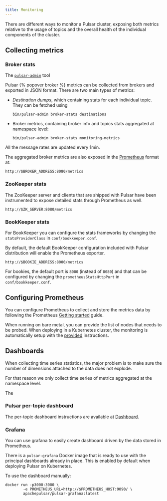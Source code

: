 ```yaml
---
title: Monitoring
---
```


There are different ways to monitor a Pulsar cluster, exposing both metrics relative to the
usage of topics and the overall health of the individual components of the cluster.

## Collecting metrics

### Broker stats

The [`pulsar-admin`](../../reference/CliTools#pulsar-admin) tool

Pulsar {% popover broker %} metrics can be collected from brokers and exported in JSON format. There are two main types of metrics:

* *Destination dumps*, which containing stats for each individual topic. They can be fetched using

  ```shell
  bin/pulsar-admin broker-stats destinations
  ```

* Broker metrics, containing broker info and topics stats aggregated at namespace
  level:

  ```shell
  bin/pulsar-admin broker-stats monitoring-metrics
  ```

All the message rates are updated every 1min.

The aggregated broker metrics are also exposed in the [Prometheus](https://prometheus.io) format at:

```shell
http://$BROKER_ADDRESS:8080/metrics
```

### ZooKeeper stats

The ZooKeeper server and clients that are shipped with Pulsar have been instrumented to expose
detailed stats through Prometheus as well.

```shell
http://$ZK_SERVER:8080/metrics
```

### BookKeeper stats

For BookKeeper you can configure the stats frameworks by changing the `statsProviderClass` in
`conf/bookkeeper.conf`.

By default, the default BookKeeper configuration included with Pulsar distribution will enable
the Prometheus exporter.

```shell
http://$BOOKIE_ADDRESS:8000/metrics
```

For bookies, the default port is `8000` (instead of `8080`) and that can be configured by changing
the `prometheusStatsHttpPort` in `conf/bookkeeper.conf`.

## Configuring Prometheus

You can configure Prometheus to collect and store the metrics data by following the Prometheus
[Getting started](https://prometheus.io/docs/introduction/getting_started/) guide.

When running on bare metal, you can provide the list of nodes that needs to be probed. When deploying
in a Kubernetes cluster, the monitoring is automatically setup with the [provided](../../deployment/Kubernetes)
instructions.

## Dashboards

When collecting time series statistics, the major problem is to make sure the number of dimensions
attached to the data does not explode.

For that reason we only collect time series of metrics aggregated at the namespace level.

The

### Pulsar per-topic dashboard

The per-topic dashboard instructions are available at [Dashboard](../Dashboard).

### Grafana

You can use grafana to easily create dashboard driven by the data stored in Prometheus.

There is a `pulsar-grafana` Docker image that is ready to use with the principal dashboards already
in place. This is enabled by default when deploying Pulsar on Kubernetes.

To use the dashboard manually:

```shell
docker run -p3000:3000 \
        -e PROMETHEUS_URL=http://$PROMETHEUS_HOST:9090/ \
        apachepulsar/pulsar-grafana:latest
```
